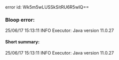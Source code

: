 error id: Wk5m5wLUSSkSitRU6R5wIQ==
### Bloop error:

25/06/17 15:13:11 INFO Executor: Java version 11.0.27
#### Short summary: 

25/06/17 15:13:11 INFO Executor: Java version 11.0.27
